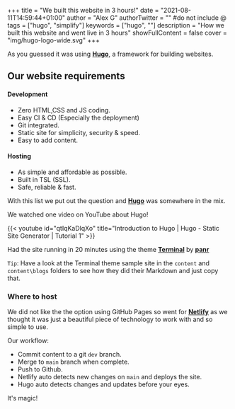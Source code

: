 +++
title = "We built this website in 3 hours!"
date = "2021-08-11T14:59:44+01:00"
author = "Alex G"
authorTwitter = "" #do not include @
tags = ["hugo", "simplify"]
keywords = ["hugo", ""]
description = "How we built this website and went live in 3 hours"
showFullContent = false
cover = "img/hugo-logo-wide.svg"
+++

As you guessed it was using [**Hugo**](https://gohugo.io/), a framework for building websites.

## Our website requirements

#### Development

- Zero HTML,CSS and JS coding.
- Easy CI & CD (Especially the deployment)
- Git integrated.
- Static site for simplicity, security & speed.
- Easy to add content.

#### Hosting

- As simple and affordable as possible.
- Built in TSL (SSL).
- Safe, reliable & fast.

With this list we put out the question and [**Hugo**](https://gohugo.io/) was somewhere in the mix.

We watched one video on YouTube about Hugo!

{{< youtube id="qtIqKaDlqXo" title="Introduction to Hugo | Hugo - Static Site Generator | Tutorial 1" >}}

Had the site running in 20 minutes using the theme [**Terminal**](https://github.com/panr/hugo-theme-terminal) by [**panr**](https://github.com/panr)

`Tip`: Have a look at the Terminal theme sample site in the `content` and `content\blogs` folders to see how they did their Markdown and just copy that.

### Where to host

We did not like the the option using GitHub Pages so went for [**Netlify**](https://www.netlify.com/) as we thought it was just a beautiful piece of technology to work with and so simple to use.

Our workflow:

- Commit content to a git `dev` branch.
- Merge to `main` branch when complete.
- Push to Github.
- Netlify auto detects new changes on `main` and deploys the site.
- Hugo auto detects changes and updates before your eyes.

It's magic!
